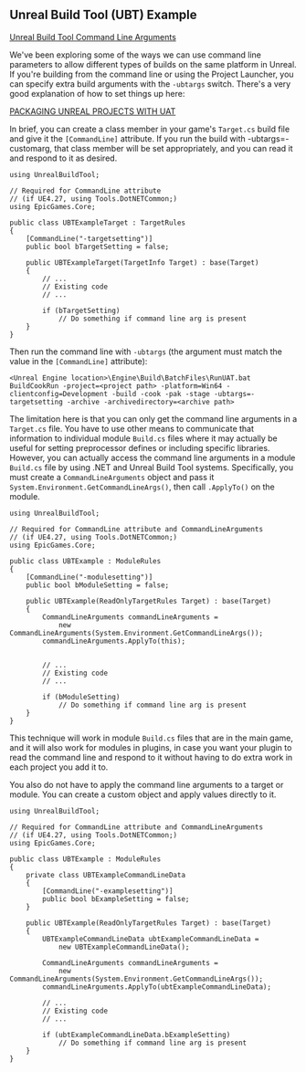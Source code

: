 ## Unreal Build Tool (UBT) Example

[Unreal Build Tool Command Line Arguments](http://www.kittehface.com/2024/06/unreal-build-tool-command-line-arguments.html)

We've been exploring some of the ways we can use command line parameters to allow different types of builds on the same platform in Unreal.  If you're building from the command line or using the Project Launcher, you can specify extra build arguments with the `-ubtargs` switch.  There's a very good explanation of how to set things up here:

[PACKAGING UNREAL PROJECTS WITH UAT](https://greenforestgames.eu/article/Building-Unreal-projects-with-UAT-1605886728)

In brief, you can create a class member in your game's `Target.cs` build file and give it the `[CommandLine]` attribute.  If you run the build with -ubtargs=-customarg, that class member will be set appropriately, and you can read it and respond to it as desired.

    using UnrealBuildTool;
    
    // Required for CommandLine attribute
    // (if UE4.27, using Tools.DotNETCommon;)
    using EpicGames.Core;
    
    public class UBTExampleTarget : TargetRules
    {
        [CommandLine("-targetsetting")]
        public bool bTargetSetting = false;
    
        public UBTExampleTarget(TargetInfo Target) : base(Target)
        {
            // ...
            // Existing code
            // ...
    
            if (bTargetSetting)
                // Do something if command line arg is present
        }
    }

Then run the command line with `-ubtargs` (the argument must match the value in the `[CommandLine]` attribute):

`<Unreal Engine location>\Engine\Build\BatchFiles\RunUAT.bat BuildCookRun -project=<project path> -platform=Win64 -clientconfig=Development -build -cook -pak -stage -ubtargs=-targetsetting -archive -archivedirectory=<archive path>`



The limitation here is that you can only get the command line arguments in a `Target.cs` file.  You have to use other means to communicate that information to individual module `Build.cs` files where it may actually be useful for setting preprocessor defines or including specific libraries.  However, you can actually access the command line arguments in a module `Build.cs` file by using .NET and Unreal Build Tool systems.  Specifically, you must create a `CommandLineArguments` object and pass it `System.Environment.GetCommandLineArgs()`, then call `.ApplyTo()` on the module.

    using UnrealBuildTool;
    
    // Required for CommandLine attribute and CommandLineArguments
    // (if UE4.27, using Tools.DotNETCommon;)
    using EpicGames.Core;
    
    public class UBTExample : ModuleRules
    {
        [CommandLine("-modulesetting")]
        public bool bModuleSetting = false;
    
        public UBTExample(ReadOnlyTargetRules Target) : base(Target)
        {
            CommandLineArguments commandLineArguments =
                new CommandLineArguments(System.Environment.GetCommandLineArgs());
            commandLineArguments.ApplyTo(this);
    
    
            // ...
            // Existing code
            // ...
    
            if (bModuleSetting)
                // Do something if command line arg is present
        }
    }

This technique will work in module `Build.cs` files that are in the main game, and it will also work for modules in plugins, in case you want your plugin to read the command line and respond to it without having to do extra work in each project you add it to.

You also do not have to apply the command line arguments to a target or module.  You can create a custom object and apply values directly to it.

    using UnrealBuildTool;
    
    // Required for CommandLine attribute and CommandLineArguments
    // (if UE4.27, using Tools.DotNETCommon;)
    using EpicGames.Core;
    
    public class UBTExample : ModuleRules
    {
        private class UBTExampleCommandLineData
        {
            [CommandLine("-examplesetting")]
            public bool bExampleSetting = false;
        }
    
        public UBTExample(ReadOnlyTargetRules Target) : base(Target)
        {
            UBTExampleCommandLineData ubtExampleCommandLineData =
                new UBTExampleCommandLineData();
    
            CommandLineArguments commandLineArguments =
                new CommandLineArguments(System.Environment.GetCommandLineArgs());
            commandLineArguments.ApplyTo(ubtExampleCommandLineData);
    
            // ...
            // Existing code
            // ...
    
            if (ubtExampleCommandLineData.bExampleSetting)
                // Do something if command line arg is present
        }
    }